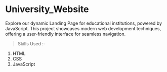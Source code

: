 # University_Website
Explore our dynamic Landing Page for educational institutions, powered by JavaScript. This project showcases modern web development techniques, offering a user-friendly interface for seamless navigation.

> Skills Used :-
1. HTML
2. CSS
3. JavaScript
